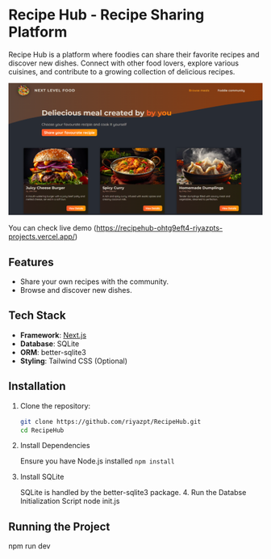 # Recipe Hub - Recipe Sharing Platform

Recipe Hub is a platform where foodies can share their favorite recipes and discover new dishes. Connect with other food lovers, explore various cuisines, and contribute to a growing collection of delicious recipes.

![Tic Tac Toe Game Screenshot](public/RecipeHub.png)

You can check live demo (https://recipehub-ohtg9eft4-riyazpts-projects.vercel.app/)

## Features

- Share your own recipes with the community.
- Browse and discover new dishes.

## Tech Stack

- **Framework**: [Next.js](https://nextjs.org)
- **Database**: SQLite
- **ORM**: better-sqlite3
- **Styling**: Tailwind CSS (Optional)

## Installation

1. Clone the repository:
   ```bash
   git clone https://github.com/riyazpt/RecipeHub.git
   cd RecipeHub
   ```
2. Install Dependencies

   Ensure you have Node.js installed
   `npm install`

3. Install SQLite

   SQLite is handled by the better-sqlite3 package. 4. Run the Databse Initialization Script
   node init.js

## Running the Project

npm run dev
